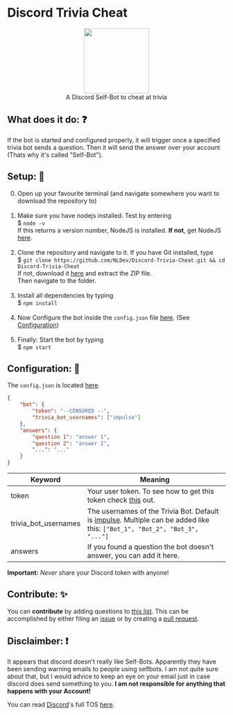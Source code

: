 # Discord Trivia Cheat

<p align="center">
<img height="150" width="auto" src="https://raw.githubusercontent.com/NLDev/Discord-Trivia-Cheat/master/icon.png" /><br>
A Discord Self-Bot to cheat at trivia
</p>

## What does it do: :question:

If the bot is started and configured properly, it will trigger once a specified trivia bot sends a question.
Then it will send the answer over your account (Thats why it's called "Self-Bot").

## Setup: :nut_and_bolt:

0. Open up your favourite terminal (and navigate somewhere you want to download the repository to) <br><br>
1. Make sure you have nodejs installed. Test by  entering <br>
$ `node -v` <br>
If this returns a version number, NodeJS is installed. **If not**, get NodeJS <a href="https://nodejs.org/en/download/package-manager/">here</a>. <br><br>
2. Clone the repository and navigate to it. If you have Git installed, type <br>
$ `git clone https://github.com/NLDev/Discord-Trivia-Cheat.git && cd Discord-Trivia-Cheat` <br>
If not, download it <a href="https://github.com/NLDev/Discord-Trivia-Cheat/archive/master.zip">here</a> and extract the ZIP file.<br>
Then navigate to the folder.<br><br>
3. Install all dependencies by typing <br>
$ `npm install`<br><br>
4. Now Configure the bot inside the `config.json` file [here](https://github.com/NLDev/Discord-Trivia-Cheat/blob/master/config.json). (See [Configuration](https://github.com/NLDev/Discord-Trivia-Cheat#configuration-wrench)) <br><br>
5. Finally: Start the bot by typing <br>
$ `npm start`

## Configuration: :wrench: 

The `config.json` is located [here](https://github.com/NLDev/Discord-Trivia-Cheat/blob/master/config.json).

```JSON
{
    "bot": {
        "token": "--CENSORED --",
        "trivia_bot_usernames": ["impulse"]
    },
    "answers": {
        "question 1": "answer 1",
        "question 2": "answer 2",
        "...": "..."
    }
}
```

| Keyword | Meaning |
|---------|---------|
| token | Your user token. To see how to get this token check [this](https://github.com/TheRacingLion/Discord-SelfBot/wiki/Discord-Token-Tutorial) out. |
| trivia_bot_usernames | The usernames of the Trivia Bot. Default is [impulse](https://impulsebot.com/). Multiple can be added like this: `["Bot_1", "Bot_2", "Bot_3", "..."]` |
| answers | If you found a question the bot doesn't answer, you can add it here. |

**Important:** _Never_ share your Discord token with anyone! 

## Contribute: :sparkles:

You can **contribute** by adding questions to [this list](https://github.com/NLDev/Discord-Trivia-Cheat/blob/master/config.json).
This can be accomplished by either filing an [issue](https://github.com/NLDev/Discord-Trivia-Cheat/issues) or by creating a [pull request](https://github.com/NLDev/Discord-Trivia-Cheat/pulls).

## Disclaimber: :heavy_exclamation_mark:

It appears that discord doesn't really like Self-Bots. Apparently they have been sending warning emails to people using selfbots. I am not quite sure about that, but I would advice to keep an eye on your email just in case discord does send something to you. **I am not responsible for anything that happens with your Account!**

You can read [Discord](https://discordapp.com/)'s full TOS [here](https://discordapp.com/terms).
